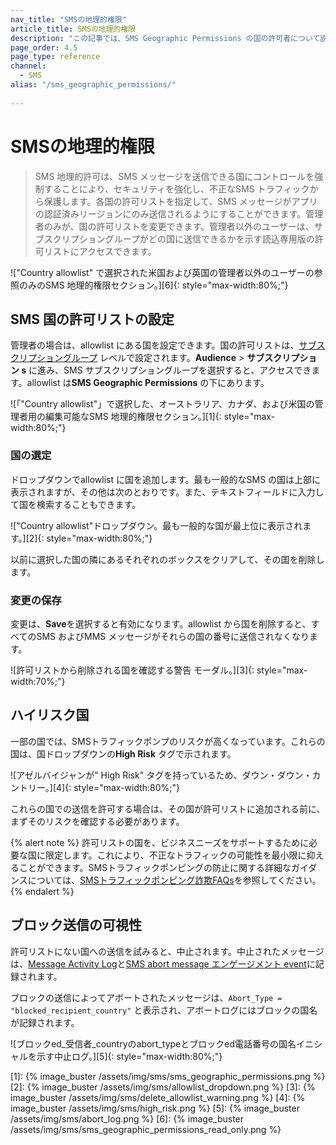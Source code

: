 ```yaml
---
nav_title: "SMSの地理的権限"
article_title: SMSの地理的権限
description: "この記事では、SMS Geographic Permissions の国の許可者について説明します。これにより、SMS を配信できる国を選択できます。"
page_order: 4.5
page_type: reference
channel:
  - SMS
alias: "/sms_geographic_permissions/"
  
---
```


# SMSの地理的権限

> SMS 地理的許可は、SMS メッセージを送信できる国にコントロールを強制することにより、セキュリティを強化し、不正なSMS トラフィックから保護します。各国の許可リストを指定して、SMS メッセージがアプリの認証済みリージョンにのみ送信されるようにすることができます。管理者のみが、国の許可リストを変更できます。管理者以外のユーザーは、サブスクリプショングループがどの国に送信できるかを示す読込専用版の許可リストにアクセスできます。

!["Country allowlist" で選択された米国および英国の管理者以外のユーザーの参照のみのSMS 地理的権限セクション。][6]{: style="max-width:80%;"}

## SMS 国の許可リストの設定

管理者の場合は、allowlist にある国を設定できます。国の許可リストは、[サブスクリプショングループ]({{site.baseurl}}/user_guide/message_building_by_channel/sms/sms_subscription_group/) レベルで設定されます。**Audience** > **サブスクリプション s** に進み、SMS サブスクリプショングループを選択すると、アクセスできます。allowlist は**SMS Geographic Permissions** の下にあります。

![「"Country allowlist"」で選択した、オーストラリア、カナダ、および米国の管理者用の編集可能なSMS 地理的権限セクション。][1]{: style="max-width:80%;"}

### 国の選定

ドロップダウンでallowlist に国を追加します。最も一般的なSMS の国は上部に表示されますが、その他は次のとおりです。また、テキストフィールドに入力して国を検索することもできます。

!["Country allowlist"ドロップダウン。最も一般的な国が最上位に表示されます。][2]{: style="max-width:80%;"}

以前に選択した国の隣にあるそれぞれのボックスをクリアして、その国を削除します。

### 変更の保存

変更は、**Save**を選択すると有効になります。allowlist から国を削除すると、すべてのSMS およびMMS メッセージがそれらの国の番号に送信されなくなります。

![許可リストから削除される国を確認する警告 モーダル。][3]{: style="max-width:70%;"}

## ハイリスク国

一部の国では、SMSトラフィックポンプのリスクが高くなっています。これらの国は、国ドロップダウンの**High Risk** タグで示されます。

![アゼルバイジャンが" High Risk" タグを持っているため、ダウン・ダウン・カントリー。][4]{: style="max-width:80%;"}

これらの国での送信を許可する場合は、その国が許可リストに追加される前に、まずそのリスクを確認する必要があります。

{% alert note %}
許可リストの国を、ビジネスニーズをサポートするために必要な国に限定します。これにより、不正なトラフィックの可能性を最小限に抑えることができます。SMSトラフィックポンピングの防止に関する詳細なガイダンスについては、[SMSトラフィックポンピング詐欺FAQs]({{site.baseurl}}/sms_traffic_pumping_fraud/)を参照してください。
{% endalert %}

## ブロック送信の可視性

許可リストにない国への送信を試みると、中止されます。中止されたメッセージは、[Message Activity Log]({{site.baseurl}}/user_guide/administrative/app_settings/message_activity_log_tab/)と[SMS abort message エンゲージメント event]({{site.baseurl}}/user_guide/data_and_analytics/braze_currents/event_glossary/message_engagement_events/)に記録されます。 

ブロックの送信によってアボートされたメッセージは、`Abort_Type = "blocked_recipient_country"` と表示され、アボートログにはブロックの国名が記録されます。

![ブロックed_受信者_countryのabort_typeとブロックed電話番号の国名イニシャルを示す中止ログ。][5]{: style="max-width:80%;"}

[1]: {% image_buster /assets/img/sms/sms_geographic_permissions.png %}
[2]: {% image_buster /assets/img/sms/allowlist_dropdown.png %}
[3]: {% image_buster /assets/img/sms/delete_allowlist_warning.png %}
[4]: {% image_buster /assets/img/sms/high_risk.png %}
[5]: {% image_buster /assets/img/sms/abort_log.png %}
[6]: {% image_buster /assets/img/sms/sms_geographic_permissions_read_only.png %}